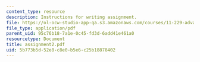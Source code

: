 ```yaml
---
content_type: resource
description: Instructions for writing assignment.
file: https://ol-ocw-studio-app-qa.s3.amazonaws.com/courses/11-229-advanced-writing-seminar-spring-2004/5b773b5d52e8c8e0b5e6c25b18878402_assignment2.pdf
file_type: application/pdf
parent_uid: 95c76b18-7a1e-0c45-fd3d-6add41e461a0
resourcetype: Document
title: assignment2.pdf
uid: 5b773b5d-52e8-c8e0-b5e6-c25b18878402
---
```

